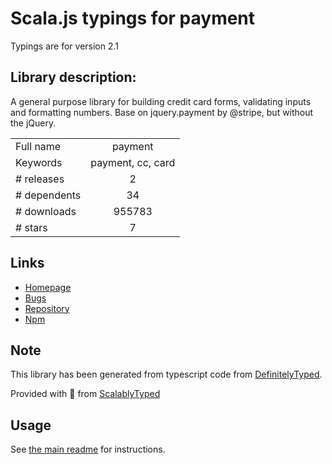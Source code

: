
# Scala.js typings for payment

Typings are for version 2.1

## Library description:
A general purpose library for building credit card forms, validating inputs and formatting numbers. Base on jquery.payment by @stripe, but without the jQuery.

|                    |                 |
| ------------------ | :-------------: |
| Full name          | payment |
| Keywords           | payment, cc, card |
| # releases         | 2 |
| # dependents       | 34 |
| # downloads        | 955783 |
| # stars            | 7 |

## Links
- [Homepage](https://github.com/jessepollak/payment#readme)
- [Bugs](https://github.com/jessepollak/payment/issues)
- [Repository](https://github.com/jessepollak/payment)
- [Npm](https://www.npmjs.com/package/payment)
    


## Note
This library has been generated from typescript code from [DefinitelyTyped](https://definitelytyped.org).

Provided with :purple_heart: from [ScalablyTyped](https://github.com/oyvindberg/ScalablyTyped)

## Usage
See [the main readme](../../readme.md) for instructions.


